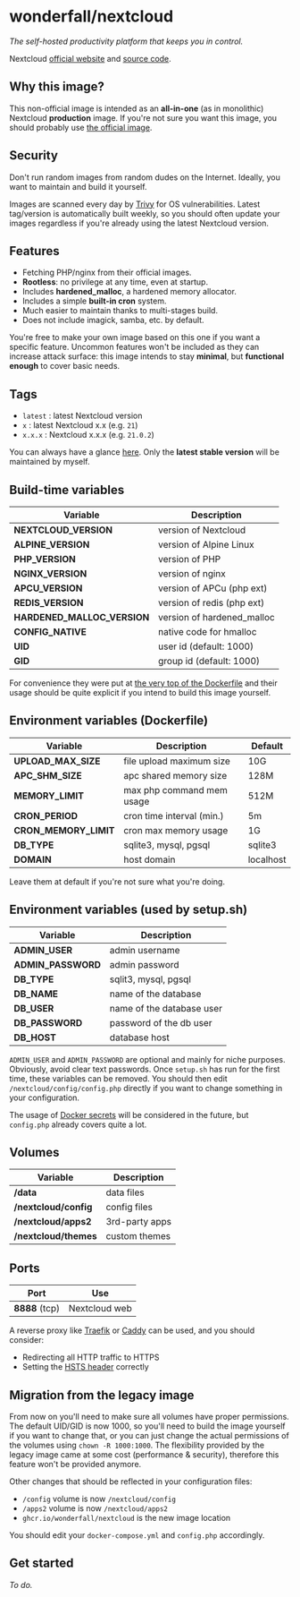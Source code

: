 # wonderfall/nextcloud
*The self-hosted productivity platform that keeps you in control.*

Nextcloud [official website](https://nextcloud.com/) and [source code](https://github.com/nextcloud).

## Why this image?
This non-official image is intended as an **all-in-one** (as in monolithic) Nextcloud **production** image. If you're not sure you want this image, you should probably use [the official image](https://hub.docker.com/r/nextcloud).

## Security
Don't run random images from random dudes on the Internet. Ideally, you want to maintain and build it yourself.

Images are scanned every day by [Trivy](https://github.com/aquasecurity/trivy) for OS vulnerabilities. Latest tag/version is automatically built weekly, so you should often update your images regardless if you're already using the latest Nextcloud version.

## Features
- Fetching PHP/nginx from their official images.
- **Rootless**: no privilege at any time, even at startup.
- Includes **hardened_malloc**, a hardened memory allocator.
- Includes a simple **built-in cron** system.
- Much easier to maintain thanks to multi-stages build.
- Does not include imagick, samba, etc. by default.

You're free to make your own image based on this one if you want a specific feature. Uncommon features won't be included as they can increase attack surface: this image intends to stay **minimal**, but **functional enough** to cover basic needs.

## Tags
- `latest` : latest Nextcloud version
- `x` : latest Nextcloud x.x (e.g. `21`)
- `x.x.x` : Nextcloud x.x.x (e.g. `21.0.2`)

You can always have a glance [here](https://github.com/users/Wonderfall/packages/container/package/nextcloud).
Only the **latest stable version** will be maintained by myself.

## Build-time variables
|          Variable           |         Description        |
| --------------------------- | -------------------------- |
| **NEXTCLOUD_VERSION**       | version of Nextcloud       |
| **ALPINE_VERSION**          | version of Alpine Linux    |
| **PHP_VERSION**             | version of PHP             |
| **NGINX_VERSION**           | version of nginx           |
| **APCU_VERSION**            | version of APCu (php ext)  |
| **REDIS_VERSION**           | version of redis (php ext) |
| **HARDENED_MALLOC_VERSION** | version of hardened_malloc |
| **CONFIG_NATIVE**           | native code for hmalloc    |
| **UID**                     | user id (default: 1000)    |
| **GID**                     | group id (default: 1000)   |

For convenience they were put at [the very top of the Dockerfile](https://github.com/Wonderfall/docker-nextcloud/blob/main/Dockerfile#L1-L13) and their usage should be quite explicit if you intend to build this image yourself.

## Environment variables (Dockerfile)

|          Variable         |         Description         |       Default      |
| ------------------------- | --------------------------- | ------------------ |
|     **UPLOAD_MAX_SIZE**   | file upload maximum size    |         10G        |
|      **APC_SHM_SIZE**     | apc shared memory size      |         128M       |
|      **MEMORY_LIMIT**     | max php command mem usage   |         512M       |
|       **CRON_PERIOD**     | cron time interval (min.)   |         5m         |
|   **CRON_MEMORY_LIMIT**   | cron max memory usage       |         1G         |
|         **DB_TYPE**       | sqlite3, mysql, pgsql       |       sqlite3      |
|         **DOMAIN**        | host domain                 |       localhost    |

Leave them at default if you're not sure what you're doing.

## Environment variables (used by setup.sh)

|          Variable         |         Description         | 
| ------------------------- | --------------------------- |
|        **ADMIN_USER**     | admin username              |
|      **ADMIN_PASSWORD**   | admin password              |
|         **DB_TYPE**       | sqlit3, mysql, pgsql        |
|         **DB_NAME**       | name of the database        |
|         **DB_USER**       | name of the database user   |
|       **DB_PASSWORD**     | password of the db user     |
|         **DB_HOST**       | database host               |

`ADMIN_USER` and `ADMIN_PASSWORD` are optional and mainly for niche purposes. Obviously, avoid clear text passwords. Once `setup.sh` has run for the first time, these variables can be removed. You should then edit `/nextcloud/config/config.php` directly if you want to change something in your configuration.

The usage of [Docker secrets](https://docs.docker.com/engine/swarm/secrets/) will be considered in the future, but `config.php` already covers quite a lot.

## Volumes
|          Variable            |         Description        |
| -------------------------    | -------------------------- |
| **/data**                    |         data files         |
| **/nextcloud/config**        |        config files        |
| **/nextcloud/apps2**         |       3rd-party apps       |
| **/nextcloud/themes**        |        custom themes       |

## Ports
|              Port            |            Use             |
| -------------------------    | -------------------------- |
| **8888** (tcp)               |       Nextcloud web        |


A reverse proxy like [Traefik](https://doc.traefik.io/traefik/) or [Caddy](https://caddyserver.com/) can be used, and you should consider:
- Redirecting all HTTP traffic to HTTPS
- Setting the [HSTS header](https://developer.mozilla.org/en-US/docs/Web/HTTP/Headers/Strict-Transport-Security) correctly

## Migration from the legacy image
From now on you'll need to make sure all volumes have proper permissions. The default UID/GID is now 1000, so you'll need to build the image yourself if you want to change that, or you can just change the actual permissions of the volumes using `chown -R 1000:1000`. The flexibility provided by the legacy image came at some cost (performance & security), therefore this feature won't be provided anymore.

Other changes that should be reflected in your configuration files:
- `/config` volume is now `/nextcloud/config`
- `/apps2` volume is now `/nextcloud/apps2`
- `ghcr.io/wonderfall/nextcloud` is the new image location

You should edit your `docker-compose.yml` and `config.php` accordingly.

## Get started
*To do.*
